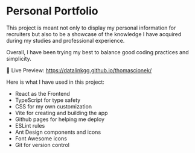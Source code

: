 # Personal Portfolio

This project is meant not only to display my personal information for recruiters but also to be a showcase of the knowledge I have acquired during my studies and professional experience.

Overall, I have been trying my best to balance good coding practices and simplicity.

🚀 Live Preview:
https://datalinkgg.github.io/thomascionek/

Here is what I have used in this project:

- React as the Frontend
- TypeScript for type safety
- CSS for my own customization
- Vite for creating and building the app
- Github pages for helping me deploy
- ESLint rules
- Ant Design components and icons
- Font Awesome icons
- Git for version control
